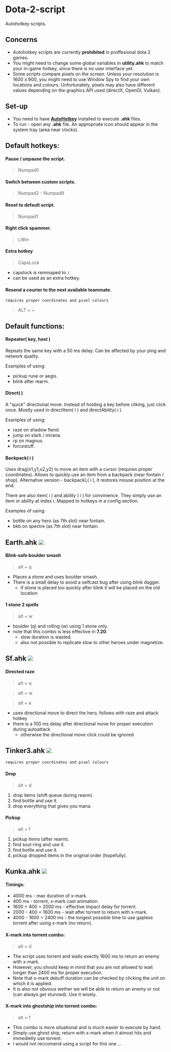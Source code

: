# Dota-2-script
Autohotkey scripts.

## Concerns 
* Autohotkey scripts are currently **prohibited** in proffesional dota 2 games.
* You might need to change some global variables in **utility.ahk** to match your in-game hotkey, since there is no user interface yet.
* Some scripts compare pixels on the screen. Unless your resolution is 1600 x 900, you might need to use Window Spy to find your own locations and colours. Unfortunately, pixels may also have different values depending on the graphics API used (directX, OpenGl, Vulkan).

## Set-up
- You need to have [**AutoHotkey**](https://autohotkey.com/download/) installed to execute **.ahk** files.
- To run - open any **.ahk** file. An appropriate icon should appear in the system tray (area near clocks). 
## Default hotkeys:

#### Pause / unpause the script.
> Numpad0

#### Switch between custom scripts. 
> Numpad2 - Numpad9 

#### Reset to default script.
> Numpad1 

#### Right click spammer.
> LWin 

#### Extra hotkey
> CapsLock
- capslock is remmaped to `/`.
- can be used as an extra hotkey.

#### Resend a courier to the next available teammate.
`requires proper coordinates and pixel colours`
> ALT + ~ 

## Default functions:
  
#### Repeater( key, host )
Repeats the same key with a 50 ms delay. Can be affected by your ping and network quality.

Examples of using:
* pickup rune or aegis. 
* blink after rearm.

#### Direct( )
A "quick" directional move. Instead of holding a key before cliking, just click once. Mostly used in directItem( i ) and directAbility( i ).

Examples of using:
* raze on shadow fiend. 
* jump on slark / mirana.
* rp on magnus. 
* forcestuff.

#### Backpack( i ) 
Uses drag(x1,y1,x2,y2) to move an item with a cursor (requires proper coordinates). Allows to quickly use an item from a backpack (near fontain / shop). Alternative version - backpackL( i ), it restores mouse position at the end. 

There are also item( i ) and ability ( i ) for convinience. They simply use an item or ability at index i. Mapped to hotkeys in a config section.

Examples of using:
* bottle on any hero (as 7th slot) near fontain.
* bkb on spectre (as 7th slot) near fontain. 


<h2>Earth.ahk  <img style="-webkit-user-select: none;" src="https://d1u5p3l4wpay3k.cloudfront.net/dota2_gamepedia/1/1f/Earth_Spirit_minimap_icon.png?version=338508a1c39498cee5fa3bb7f6aaf2c7"> 
</h2>
  
#### Blink-safe boulder smash 
> alt + q 
- Places a stone and uses boulder smash.
- There is a small delay to avoid a selfcast bug after using blink dagger.
    - if stone is placed too quickly after blink it will be placed on the old location 

#### 1 stone 2 spells 
> alt + w 
- boulder (q) and rolling (w) using 1 stone only.
- note that this combo is less effective in **7.20**.
  - slow duration is wasted. 
  - also not possible to replicate slow to other heroes under magnetize. 


<h2>Sf.ahk  <img style="-webkit-user-select: none;" src="https://d1u5p3l4wpay3k.cloudfront.net/dota2_gamepedia/0/00/Shadow_Fiend_minimap_icon.png?version=e23a8fbdbc353ca25c2e169ee2ee195e"> 
</h2>

#### Directed raze 
> alt + q 

> alt + w 

> alt + e

- uses directional move to direct the hero, follows with raze and attack hotkey
- there is a 100 ms delay after directional move for proper execution during autoattack 
    - otherwise the directional move click could be ignored 


<h2>Tinker3.ahk  <img style="-webkit-user-select: none;" src="https://d1u5p3l4wpay3k.cloudfront.net/dota2_gamepedia/1/1b/Tinker_minimap_icon.png?version=0a42750ce18979d6d476eed5a2c7bcc4">
</h2>

`requires proper coordinates and pixel colours`

#### Drop
> alt + d
1. drop items (shift queue during rearm).
2. find bottle and use it.
3. drop everything that gives you mana.

#### Pickup
> alt + f 
1. pickup items (after rearm).
2. find soul-ring and use it.
3. find bottle and use it.
4. pickup dropped items in the original order (hopefully).


<h2>Kunka.ahk  <img style="-webkit-user-select: none;" src="https://d1u5p3l4wpay3k.cloudfront.net/dota2_gamepedia/5/5b/Kunkka_minimap_icon.png?version=e9293220d87c521d719f05dec9bcd668">
</h2>

#### Timings: 
- 4000 ms - max duration of x-mark.  
- 400 ms - torrent, x-mark cast animation. 
- 1600 + 400 = 2000 ms - effective impact delay for torrent. 
- 2000 - 400 = 1600 ms - wait after torrent to return with x-mark.
- 4000 - 1600 = 2400 ms - the longest possible time to use gapless torrent after using x-mark (no return). 
#### X-mark into torrent combo:
> alt + d 
- The script uses torrent and waits exectly 1600 ms to return an enemy with x-mark. 
- However, you should keep in mind that you are not allowed to wait longer than 2400 ms for proper execution.  
- Note that x-mark debuff duration can be checked by clicking the unit on which it is applied. 
- It is also not obvious wether we will be able to return an enemy or not (can always get stunned). Use it wisely.

#### X-mark into ghostship into torrent combo:
> alt + f 
- This combo is more situational and is much easier to execute by hand.
- Simply use ghost ship, return with x-mark when it almost hits and immedietly use torrent.
- I would not reccomend using a script for this one ... 

